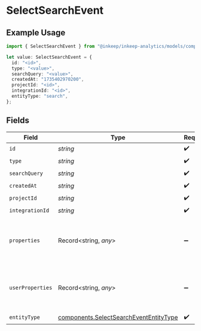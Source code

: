 # SelectSearchEvent

## Example Usage

```typescript
import { SelectSearchEvent } from "@inkeep/inkeep-analytics/models/components";

let value: SelectSearchEvent = {
  id: "<id>",
  type: "<value>",
  searchQuery: "<value>",
  createdAt: "1735402970200",
  projectId: "<id>",
  integrationId: "<id>",
  entityType: "search",
};
```

## Fields

| Field                                                                                            | Type                                                                                             | Required                                                                                         | Description                                                                                      |
| ------------------------------------------------------------------------------------------------ | ------------------------------------------------------------------------------------------------ | ------------------------------------------------------------------------------------------------ | ------------------------------------------------------------------------------------------------ |
| `id`                                                                                             | *string*                                                                                         | :heavy_check_mark:                                                                               | N/A                                                                                              |
| `type`                                                                                           | *string*                                                                                         | :heavy_check_mark:                                                                               | N/A                                                                                              |
| `searchQuery`                                                                                    | *string*                                                                                         | :heavy_check_mark:                                                                               | N/A                                                                                              |
| `createdAt`                                                                                      | *string*                                                                                         | :heavy_check_mark:                                                                               | N/A                                                                                              |
| `projectId`                                                                                      | *string*                                                                                         | :heavy_check_mark:                                                                               | N/A                                                                                              |
| `integrationId`                                                                                  | *string*                                                                                         | :heavy_check_mark:                                                                               | N/A                                                                                              |
| `properties`                                                                                     | Record<string, *any*>                                                                            | :heavy_minus_sign:                                                                               | A customizable collection of custom properties or attributes.                                    |
| `userProperties`                                                                                 | Record<string, *any*>                                                                            | :heavy_minus_sign:                                                                               | A customizable collection of custom properties or attributes.                                    |
| `entityType`                                                                                     | [components.SelectSearchEventEntityType](../../models/components/selectsearchevententitytype.md) | :heavy_check_mark:                                                                               | N/A                                                                                              |